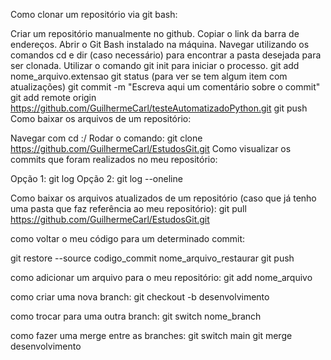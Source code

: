 Como clonar um repositório via git bash:

Criar um repositório manualmente no github.
Copiar o link da barra de endereços.
Abrir o Git Bash instalado na máquina.
Navegar utilizando os comandos cd e dir (caso necessário) para encontrar a pasta desejada para ser clonada.
Utilizar o comando git init para iniciar o processo.
git add nome_arquivo.extensao
git status (para ver se tem algum item com atualizações)
git commit -m "Escreva aqui um comentário sobre o commit"
git add remote origin https://github.com/GuilhermeCarl/testeAutomatizadoPython.git
git push
Como baixar os arquivos de um repositório:

Navegar com cd :/
Rodar o comando: git clone https://github.com/GuilhermeCarl/EstudosGit.git
Como visualizar os commits que foram realizados no meu repositório:

Opção 1: git log Opção 2: git log --oneline

Como baixar os arquivos atualizados de um repositório (caso que já tenho uma pasta que faz referência ao meu repositório): git pull https://github.com/GuilhermeCarl/EstudosGit.git

como voltar o meu código para um determinado commit:

git restore --source codigo_commit nome_arquivo_restaurar git push

como adicionar um arquivo para o meu repositório: git add nome_arquivo

como criar uma nova branch: git checkout -b desenvolvimento

como trocar para uma outra branch: git switch nome_branch

como fazer uma merge entre as branches: git switch main git merge desenvolvimento
